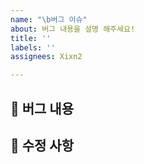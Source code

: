 ```yaml
---
name: "\b버그 이슈"
about: 버그 내용을 설명 해주세요!
title: ''
labels: ''
assignees: Xixn2

---
```


## 🐛 버그 내용

## 📔 수정 사항
